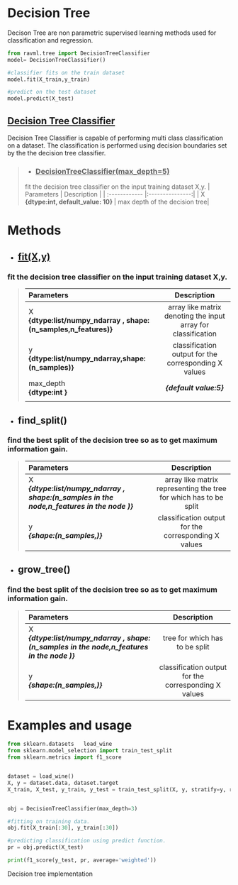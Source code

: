 # Decision Tree 

Decison Tree are non parametric supervised learning methods used for classification and regression.


```python
from ravml.tree import DecisionTreeClassifier
model= DecisionTreeClassifier()

#classifier fits on the train dataset
model.fit(X_train,y_train)

#predict on the test dataset
model.predict(X_test)

```


<U>

## Decision Tree Classifier
</U>

Decision Tree Classifier is capable of performing multi class classification on a dataset. The classification is performed using decision boundaries set by the the decision tree classifier.


>- ### <B><U>DecisionTreeClassifier(max_depth=5)</u></B>
>
>fit the decision tree classifier on the input training dataset X,y.
>| Parameters | Description     |
>| :------------ |:---------------:|
>|    X <br> <b>{dtype:int, default_value: 10} </b> | max depth of the decision tree| 



#  Methods



- ## <B><U>fit(X,y)</u></B>

### fit the decision tree classifier on the input training dataset X,y.
>| Parameters | Description     |
>| :------------ |:---------------:|
>|    X <br> <b>{dtype:list/numpy_ndarray , shape:(n_samples,n_features)} </b> | array like matrix denoting the input array for classification | 
>|    y <br> <b>{dtype:list/numpy_ndarray,shape:(n_samples)} </b>| classification output for the corresponding X values|
>|max_depth<br> <b>{dtype:int } </b> |<b><i>{default value:5}</i></b>|  
>|||


- ## <b>find_split()</b>
### find the best split of the decision tree so as to get maximum information gain.

>|Parameters|Description|
>|:-----|:---:|
>|X<br><i><b> {dtype:list/numpy_ndarray , shape:(n_samples in the  node,n_features in the node )} <b></i>|array like matrix representing the tree for which has to be split |
>|y<br><b><i>{shape:(n_samples,)}</b></i>|classification output for the corresponding X values |

- ## <b>grow_tree()</b>
### find the best split of the decision tree so as to get maximum information gain.

>|Parameters|Description|
>|:-----|:---:|
>|X<br><i><b> {dtype:list/numpy_ndarray , shape:(n_samples in the  node,n_features in the node )} <b></i>|tree for which has to be split |
>|y<br><b><i>{shape:(n_samples,)}</b></i>|classification output for the corresponding X values |


# Examples and usage

```python
from sklearn.datasets   load_wine
from sklearn.model_selection import train_test_split
from sklearn.metrics import f1_score


dataset = load_wine()
X, y = dataset.data, dataset.target
X_train, X_test, y_train, y_test = train_test_split(X, y, stratify=y, random_state=42)


obj = DecisionTreeClassifier(max_depth=3)

#fitting on training data.
obj.fit(X_train[:30], y_train[:30])

#predicting classification using predict function.
pr = obj.predict(X_test)

print(f1_score(y_test, pr, average='weighted'))

```


Decision tree implementation 